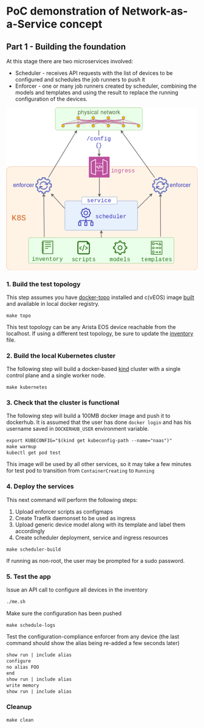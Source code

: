 # PoC demonstration of Network-as-a-Service concept

## Part 1 - Building the foundation

At this stage there are two microservices involved:

* Scheduler - receives API requests with the list of devices to be configured and schedules the job runners to push it
* Enforcer - one or many job runners created by scheduler, combining the models and templates and using the result to replace the running configuration of the devices.

![](./img/naas-p1.png)

### 1. Build the test topology

This step assumes you have [docker-topo][docker-topo] installed and c(vEOS) image [built][cveos] and available in local docker registry.

```
make topo
```

This test topology can be any Arista EOS device reachable from the localhost. If using a different test topology, be sure to update the [inventory](topo/inventory.yaml) file.

### 2. Build the local Kubernetes cluster

The following step will build a docker-based [kind][kind] cluster with a single control plane and a single worker node.

```
make kubernetes
```

### 3. Check that the cluster is functional

The following step will build a 100MB docker image and push it to dockerhub. It is assumed that the user has done `docker login` and has his username saved in `DOCKERHUB_USER` environment variable. 

```
export KUBECONFIG="$(kind get kubeconfig-path --name="naas")"
make warmup
kubectl get pod test
```

This image will be used by all other services, so it may take a few minutes for test pod to transition from `ContainerCreating` to `Running`

### 4. Deploy the services

This next command will perform the following steps:

1. Upload enforcer scripts as configmaps
2. Create Traefik daemonset to be used as ingress
3. Upload generic device model along with its template and label them accordingly
4. Create scheduler deployment, service and ingress resources

```
make scheduler-build
```

If running as non-root, the user may be prompted for a sudo password.


### 5. Test the app

Issue an API call to configure all devices in the inventory

```bash
./me.sh
```

Make sure the configuration has been pushed

```
make schedule-logs
```

Test the configuration-compliance enforcer from any device (the last command should show the alias being re-added a few seconds later)

```
show run | include alias
configure
no alias FOO
end
show run | include alias
write memory
show run | include alias
```


### Cleanup

```
make clean
```

[docker-topo]: https://github.com/networkop/docker-topo
[cveos]: https://github.com/networkop/docker-topo/tree/master/topo-extra-files/veos
[kind]: https://github.com/kubernetes-sigs/kind